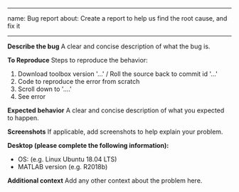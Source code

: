* * *

name: Bug report
about: Create a report to help us find the root cause, and fix it

* * *

**Describe the bug**
A clear and concise description of what the bug is.

**To Reproduce**
Steps to reproduce the behavior:

1.  Download toolbox version '...' / Roll the source back to commit id '...'
2.  Code to reproduce the error from scratch
3.  Scroll down to '....'
4.  See error

**Expected behavior**
A clear and concise description of what you expected to happen.

**Screenshots**
If applicable, add screenshots to help explain your problem.

**Desktop (please complete the following information):**

-   OS: (e.g. Linux Ubuntu 18.04 LTS)
-   MATLAB version (e.g. R2018b)

**Additional context**
Add any other context about the problem here.

